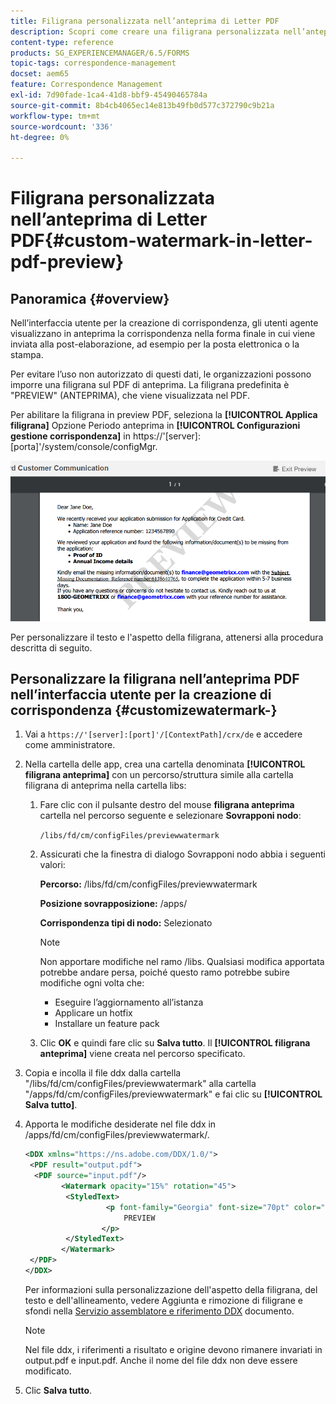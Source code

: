 ```yaml
---
title: Filigrana personalizzata nell’anteprima di Letter PDF
description: Scopri come creare una filigrana personalizzata nell’anteprima di Letter PDF.
content-type: reference
products: SG_EXPERIENCEMANAGER/6.5/FORMS
topic-tags: correspondence-management
docset: aem65
feature: Correspondence Management
exl-id: 7d90fade-1ca4-41d8-bbf9-45490465784a
source-git-commit: 8b4cb4065ec14e813b49fb0d577c372790c9b21a
workflow-type: tm+mt
source-wordcount: '336'
ht-degree: 0%

---
```


# Filigrana personalizzata nell’anteprima di Letter PDF{#custom-watermark-in-letter-pdf-preview}

## Panoramica {#overview}

Nell’interfaccia utente per la creazione di corrispondenza, gli utenti agente visualizzano in anteprima la corrispondenza nella forma finale in cui viene inviata alla post-elaborazione, ad esempio per la posta elettronica o la stampa.

Per evitare l’uso non autorizzato di questi dati, le organizzazioni possono imporre una filigrana sul PDF di anteprima. La filigrana predefinita è &quot;PREVIEW&quot; (ANTEPRIMA), che viene visualizzata nel PDF.

Per abilitare la filigrana in preview PDF, seleziona la **[!UICONTROL Applica filigrana]** Opzione Periodo anteprima in **[!UICONTROL Configurazioni gestione corrispondenza]** in https://&#39;[server]:[porta]&#39;/system/console/configMgr.

![default-watermark](assets/default-watermark.png)

Per personalizzare il testo e l&#39;aspetto della filigrana, attenersi alla procedura descritta di seguito.

## Personalizzare la filigrana nell’anteprima PDF nell’interfaccia utente per la creazione di corrispondenza {#customizewatermark-}

1. Vai a `https://'[server]:[port]'/[ContextPath]/crx/de` e accedere come amministratore.
1. Nella cartella delle app, crea una cartella denominata **[!UICONTROL filigrana anteprima]** con un percorso/struttura simile alla cartella filigrana di anteprima nella cartella libs:

   1. Fare clic con il pulsante destro del mouse **filigrana anteprima** cartella nel percorso seguente e selezionare **Sovrapponi nodo**:

      `/libs/fd/cm/configFiles/previewwatermark`

   1. Assicurati che la finestra di dialogo Sovrapponi nodo abbia i seguenti valori:

      **Percorso:** /libs/fd/cm/configFiles/previewwatermark

      **Posizione sovrapposizione:** /apps/

      **Corrispondenza tipi di nodo:** Selezionato

      >[!NOTE]
      >
      >Non apportare modifiche nel ramo /libs. Qualsiasi modifica apportata potrebbe andare persa, poiché questo ramo potrebbe subire modifiche ogni volta che:
      >
      >    
      >    
      >    * Eseguire l’aggiornamento all’istanza
      >    * Applicare un hotfix
      >    * Installare un feature pack
      >    
      >

   1. Clic **OK** e quindi fare clic su **Salva tutto**. Il **[!UICONTROL filigrana anteprima]** viene creata nel percorso specificato.

1. Copia e incolla il file ddx dalla cartella &quot;/libs/fd/cm/configFiles/previewwatermark&quot; alla cartella &quot;/apps/fd/cm/configFiles/previewwatermark&quot; e fai clic su **[!UICONTROL Salva tutto]**.
1. Apporta le modifiche desiderate nel file ddx in /apps/fd/cm/configFiles/previewwatermark/.

   ```xml
   <DDX xmlns="https://ns.adobe.com/DDX/1.0/">
    <PDF result="output.pdf">
     <PDF source="input.pdf"/>
           <Watermark opacity="15%" rotation="45">
            <StyledText>
                     <p font-family="Georgia" font-size="70pt" color="black" font-weight="bold">
                         PREVIEW
                    </p>
            </StyledText>
           </Watermark>
    </PDF>
   </DDX>
   ```

   Per informazioni sulla personalizzazione dell&#39;aspetto della filigrana, del testo e dell&#39;allineamento, vedere Aggiunta e rimozione di filigrane e sfondi nella [Servizio assemblatore e riferimento DDX](https://help.adobe.com/en_US/livecycle/11.0/ddxRef.pdf) documento.

   >[!NOTE]
   >
   >Nel file ddx, i riferimenti a risultato e origine devono rimanere invariati in output.pdf e input.pdf. Anche il nome del file ddx non deve essere modificato.

1. Clic **Salva tutto**.
